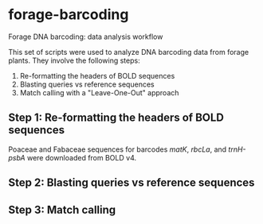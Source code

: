 # forage-barcoding
Forage DNA barcoding: data analysis workflow

This set of scripts were used to analyze DNA barcoding data from forage plants. They involve the following steps:
1. Re-formatting the headers of BOLD sequences
2. Blasting queries vs reference sequences
3. Match calling with a "Leave-One-Out" approach

## Step 1: Re-formatting the headers of BOLD sequences
Poaceae and Fabaceae sequences for barcodes <i>matK</i>, <i>rbcLa</i>, and <i>trnH-psbA</i> were downloaded from BOLD v4.



## Step 2: Blasting queries vs reference sequences
## Step 3: Match calling
